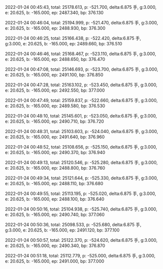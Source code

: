 2022-01-24 00:45:43, total: 25178.613, p: -521.700, delta:6.875 手, g:3.000, e: 20.625, b: -165.000, ep: 2487.340, bp: 376.130

2022-01-24 00:46:04, total: 25194.999, p: -521.470, delta:6.875 手, g:3.000, e: 20.625, b: -165.000, ep: 2488.930, bp: 376.300

2022-01-24 00:46:25, total: 25166.438, p: -522.420, delta:6.875 手, g:3.000, e: 20.625, b: -165.000, ep: 2489.660, bp: 376.510

2022-01-24 00:46:46, total: 25168.467, p: -523.110, delta:6.875 手, g:3.000, e: 20.625, b: -165.000, ep: 2488.650, bp: 376.470

2022-01-24 00:47:08, total: 25146.693, p: -523.700, delta:6.875 手, g:3.000, e: 20.625, b: -165.000, ep: 2491.100, bp: 376.850

2022-01-24 00:47:28, total: 25163.102, p: -523.450, delta:6.875 手, g:3.000, e: 20.625, b: -165.000, ep: 2492.550, bp: 377.000

2022-01-24 00:47:49, total: 25159.837, p: -522.660, delta:6.875 手, g:3.000, e: 20.625, b: -165.000, ep: 2489.580, bp: 376.530

2022-01-24 00:48:10, total: 25145.601, p: -523.050, delta:6.875 手, g:3.000, e: 20.625, b: -165.000, ep: 2490.710, bp: 376.720

2022-01-24 00:48:31, total: 25103.603, p: -524.040, delta:6.875 手, g:3.000, e: 20.625, b: -165.000, ep: 2491.640, bp: 376.960

2022-01-24 00:48:52, total: 25108.656, p: -525.150, delta:6.875 手, g:3.000, e: 20.625, b: -165.000, ep: 2490.370, bp: 376.940

2022-01-24 00:49:13, total: 25120.546, p: -525.280, delta:6.875 手, g:3.000, e: 20.625, b: -165.000, ep: 2488.800, bp: 376.760

2022-01-24 00:49:34, total: 25121.644, p: -525.330, delta:6.875 手, g:3.000, e: 20.625, b: -165.000, ep: 2488.110, bp: 376.680

2022-01-24 00:49:55, total: 25113.195, p: -525.020, delta:6.875 手, g:3.000, e: 20.625, b: -165.000, ep: 2488.100, bp: 376.640

2022-01-24 00:50:16, total: 25104.938, p: -525.740, delta:6.875 手, g:3.000, e: 20.625, b: -165.000, ep: 2490.740, bp: 377.060

2022-01-24 00:50:36, total: 25098.533, p: -525.680, delta:6.875 手, g:3.000, e: 20.625, b: -165.000, ep: 2491.120, bp: 377.100

2022-01-24 00:50:57, total: 25122.370, p: -524.620, delta:6.875 手, g:3.000, e: 20.625, b: -165.000, ep: 2490.340, bp: 376.870

2022-01-24 00:51:18, total: 25112.779, p: -525.000, delta:6.875 手, g:3.000, e: 20.625, b: -165.000, ep: 2491.000, bp: 377.000